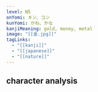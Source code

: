 ```yaml
---
level: N5
onYomi: キン、コン
kunYomi: かね、かな
kanjiMeaning: gold, money, metal
image: "[[金.jpg]]"
tagLinks:
  - "[[kanji]]"
  - "[[japanese]]"
  - "[[nature]]"
---
```

## character analysis